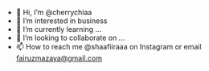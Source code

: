 - 👋 Hi, I’m @cherrychiaa
- 👀 I’m interested in business
- 🌱 I’m currently learning ...
- 💞️ I’m looking to collaborate on ...
- 📫 How to reach me @shaafiiraaa on Instagram or email fairuzmazaya@gmail.com

<!---
cherrychiaa/cherrychiaa is a ✨ special ✨ repository because its `README.md` (this file) appears on your GitHub profile.
You can click the Preview link to take a look at your
changes.
--->
